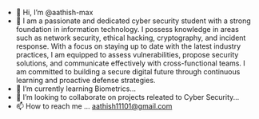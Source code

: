 - 👋 Hi, I’m @aathish-max
- 👀 I am a passionate and dedicated cyber security student with a strong foundation in information technology. I possess knowledge in areas such as network security, ethical hacking, cryptography, and incident response. With a focus on staying up to date with the latest industry practices, I am equipped to assess vulnerabilities, propose security solutions, and communicate effectively with cross-functional teams. I am committed to building a secure digital future through continuous learning and proactive defense strategies.
- 🌱 I’m currently learning Biometrics...
- 💞️ I’m looking to collaborate on projects releated to Cyber Security...
- 📫 How to reach me ...
     aathish11101@gmail.com

<!---
aathish-max/aathish-max is a ✨ special ✨ repository because its `README.md` (this file) appears on your GitHub profile.
You can click the Preview link to take a look at your changes.
--->
